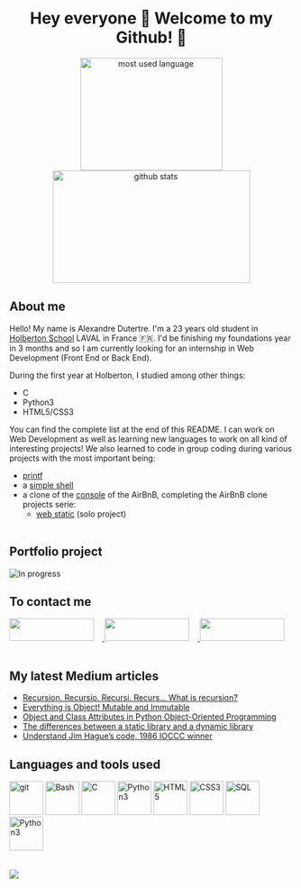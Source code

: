 # <div align="center">Hey everyone 👋 Welcome to my Github! 🎊</div>

<div align="center">
	<img width="252" height="200" src="https://github-readme-stats.vercel.app/api/top-langs/?username=adut24&layout=compact&langs_count=8&theme=codeSTACKr&border_color=ffffff" alt="most used language" />
	<img width="350" height="200" src="https://github-readme-stats.vercel.app/api?username=adut24&show_icons=true&&theme=codeSTACKr&include_all_commits=true&border_color=ffffff" alt="github stats" />
</div>

## **About me**
Hello! My name is Alexandre Dutertre. I'm a 23 years old student in [Holberton School](https://www.holbertonschool.com) LAVAL in France 🇫🇷. I'd be finishing my foundations year in 3 months and so I am currently looking for an internship in Web Development (Front End or Back End).

During the first year at Holberton, I studied among other things:
- C
- Python3
- HTML5/CSS3

You can find the complete list at the end of this README. I can work on Web Development as well as learning new languages to work on all kind of interesting projects! We also learned to code in group coding during various projects with the most important being:
- [printf](https://github.com/adut24/printf)
- a [simple shell](https://github.com/adut24/simple_shell)
- a clone of the [console](https://github.com/adut24/holbertonschool-AirBnB_clone) of the AirBnB, completing the AirBnB clone projects serie:
	- [web static](https://github.com/adut24/holbertonschool-AirBnB_clone/tree/main/web_static) (solo project)
<br><br>

## **Portfolio project**
![In progress](https://c.tenor.com/MRCIli40TYoAAAAi/under-construction90s-90s.gif)
<br>

## **To contact me**
<div>
<a href="https://www.linkedin.com/in/alexandredut" target="_blank">
<img width="150" height="40" src="https://cdn.icon-icons.com/icons2/2530/PNG/512/linkedin_button_icon_151847.png"
style="margin-right: 15px;" />
</a>
<a href="https://twitter.com/dute_a" target="_blank">
<img width="150" height="40" src="https://cdn.icon-icons.com/icons2/2530/PNG/512/twitter_button_icon_151835.png"
style="margin-right: 15px;" />
</a>
<a href="mailto:dutertre.alexandre@laposte.net" target="_blank">
<img width="150" height="40" src="https://cdn.icon-icons.com/icons2/2530/PNG/512/email_me_button_icon_151852.png"
style="margin-right: 15px;" />
</a>
</div>
<br>

## **My latest Medium articles**
<!-- MEDIUM-STORY-LIST:START -->
- [Recursion. Recursio. Recursi. Recurs… What is recursion?](https://medium.com/@alex24dutertre/recursion-recursio-recursi-recurs-what-is-recursion-f8ee3afb31e3)
- [Everything is Object! Mutable and Immutable](https://medium.com/@alex24dutertre/everything-is-object-mutable-and-immutable-405cae8aba75)
- [Object and Class Attributes in Python Object-Oriented Programming](https://medium.com/@alex24dutertre/object-and-class-attributes-in-python-object-oriented-programming-9fb422d9a45b)
- [The differences between a static library and a dynamic library](https://medium.com/@alex24dutertre/the-differences-between-a-static-library-and-a-dynamic-library-714840bea128)
- [Understand Jim Hague’s code, 1986 IOCCC winner](https://medium.com/@alex24dutertre/understand-jim-hagues-code-1986-ioccc-winner-7715093b0b3b)
<!-- MEDIUM-STORY-LIST:END -->

## **Languages and tools used**
<div>
	<img height="60" src="https://cdn.icon-icons.com/icons2/2107/PNG/512/file_type_git_icon_130581.png" alt="git" />
	<img height="60" src="https://cdn.icon-icons.com/icons2/2699/PNG/512/gnu_bash_logo_icon_170079.png" alt="Bash" />
	<img height="60" src="https://cdn.icon-icons.com/icons2/2415/PNG/512/c_original_logo_icon_146611.png" alt="C" margin-right="15px" />
	<img height="60" src="https://cdn.icon-icons.com/icons2/1508/PNG/512/python_104451.png" alt="Python3" />
	<img height="60" src="https://cdn.icon-icons.com/icons2/2107/PNG/512/file_type_html_icon_130541.png" alt="HTML5" />
	<img height="60" src="https://cdn.icon-icons.com/icons2/2107/PNG/512/file_type_css_icon_130661.png" alt="CSS3" />
	<img height="60" src="https://cdn.icon-icons.com/icons2/2699/PNG/512/mysql_official_logo_icon_169938.png" alt="SQL" />
	<img height="60" src="https://cdn.icon-icons.com/icons2/2108/PNG/512/javascript_icon_130900.png" alt="Python3">
</div>
<br><br>

<img src="https://komarev.com/ghpvc/?username=adut24&&style=flat-square" />
